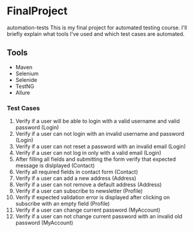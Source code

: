 # FinalProject
automation-tests
This is my final project for automated testing course. 
I'll briefly explain what tools I've used and which test cases are automated.
## Tools
* Maven
* Selenium
* Selenide
* TestNG
* Allure
### Test Cases
1. Verify if a user will be able to login with a valid username and valid password (Login)
2. Verify if a user can not login with an invalid username and password (Login)
3. Verify if a user can not reset a password with an invalid email (Login)
4. Verify if a user can not log in only with a valid email (Login)
5. After filling all fields and submitting the form verify that expected message is dislplayed (Contact)
6. Verify all required fields in contact form (Contact)
7. Verify if a user can add a new address (Address)
8. Verify if a user can not remove a default address (Address)
9. Verify if a user can subscribe to newsletter (Profile)
10. Verify if expected validation error is displayed after clicking on subscribe with an empty field (Profile)
11. Verify if a user can change current password (MyAccount)
12. Verify if a user can not change current password with an invalid old password (MyAccount)
   
